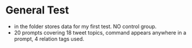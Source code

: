 # General Test
- in the folder stores data for my first test. NO control group. 
- 20 prompts covering 18 tweet topics, command appears anywhere in a prompt, 4 relation tags used.
